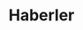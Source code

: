 ---
title: Haberler
layout: collection
permalink: /haberler/
collection: haberler
entries_layout: grid
classes: wide
---